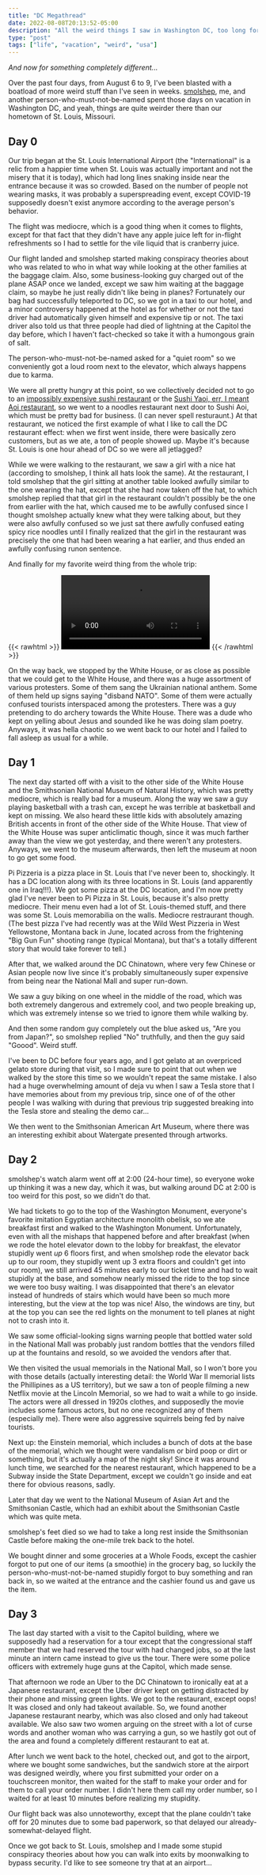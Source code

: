 ```yaml
---
title: "DC Megathread"
date: 2022-08-08T20:13:52-05:00
description: "All the weird things I saw in Washington DC, too long for a fediverse megathread"
type: "post"
tags: ["life", "vacation", "weird", "usa"]
---
```



*And now for something completely different...*

Over the past four days, from August 6 to 9, I've been blasted with a boatload of more weird stuff than I've seen in weeks. [smolshep](https://social.exozy.me/@smolshep), me, and another person-who-must-not-be-named spent those days on vacation in Washington DC, and yeah, things are quite weirder there than our hometown of St. Louis, Missouri.

## Day 0

Our trip began at the St. Louis International Airport (the "International" is a relic from a happier time when St. Louis was actually important and not the misery that it is today), which had long lines snaking inside near the entrance because it was so crowded. Based on the number of people not wearing masks, it was probably a superspreading event, except COVID-19 supposedly doesn't exist anymore according to the average person's behavior.

The flight was mediocre, which is a good thing when it comes to flights, except for that fact that they didn't have any apple juice left for in-flight refreshments so I had to settle for the vile liquid that is cranberry juice.

Our flight landed and smolshep started making conspiracy theories about who was related to who in what way while looking at the other families at the baggage claim. Also, some business-looking guy charged out of the plane ASAP once we landed, except we saw him waiting at the baggage claim, so maybe he just really didn't like being in planes? Fortunately our bag had successfully teleported to DC, so we got in a taxi to our hotel, and a minor controversy happened at the hotel as for whether or not the taxi driver had automatically given himself and expensive tip or not. The taxi driver also told us that three people had died of lightning at the Capitol the day before, which I haven't fact-checked so take it with a humongous grain of salt.

The person-who-must-not-be-named asked for a "quiet room" so we conveniently got a loud room next to the elevator, which always happens due to karma.

We were all pretty hungry at this point, so we collectively decided not to go to an [impossibly expensive sushi restaurant](https://en.wikipedia.org/wiki/Sushi_Nakazawa) or the [Sushi Yaoi, err, I meant Aoi restaurant](http://www.thesushiaoi.com), so we went to a noodles restaurant next door to Sushi Aoi, which must be pretty bad for business. (I can never spell resturaunt.) At that restaurant, we noticed the first example of what I like to call the DC restaurant effect: when we first went inside, there were basically zero customers, but as we ate, a ton of people showed up. Maybe it's because St. Louis is one hour ahead of DC so we were all jetlagged?

While we were walking to the restaurant, we saw a girl with a nice hat (according to smolshep, I think all hats look the same). At the restaurant, I told smolshep that the girl sitting at another table looked awfully similar to the one wearing the hat, except that she had now taken off the hat, to which smolshep replied that that girl in the restaurant couldn't possibly be the one from earlier with the hat, which caused me to be awfully confused since I thought smolshep actually knew what they were talking about, but they were also awfully confused so we just sat there awfully confused eating spicy rice noodles until I finally realized that the girl in the restaurant was precisely the one that had been wearing a hat earlier, and thus ended an awfully confusing runon sentence.

And finally for my favorite weird thing from the whole trip:

{{< rawhtml >}}
<video src="https://cloud.exozy.me/s/CdaHAGPBwaErkED/download/VID_20220806_192547.mp4"></video>
{{< /rawhtml >}}

On the way back, we stopped by the White House, or as close as possible that we could get to the White House, and there was a huge assortment of various protesters. Some of them sang the Ukrainian national anthem. Some of them held up signs saying "disband NATO". Some of them were actually confused tourists interspaced among the protesters. There was a guy pretending to do archery towards the White House. There was a dude who kept on yelling about Jesus and sounded like he was doing slam poetry. Anyways, it was hella chaotic so we went back to our hotel and I failed to fall asleep as usual for a while.

## Day 1

The next day started off with a visit to the other side of the White House and the Smithsonian National Museum of Natural History, which was pretty mediocre, which is really bad for a museum. Along the way we saw a guy playing basketball with a trash can, except he was terrible at basketball and kept on missing. We also heard these little kids with absolutely amazing British accents in front of the other side of the White House. That view of the White House was super anticlimatic though, since it was much farther away than the view we got yesterday, and there weren't any protesters. Anyways, we went to the museum afterwards, then left the museum at noon to go get some food.

Pi Pizzeria is a pizza place in St. Louis that I've never been to, shockingly. It has a DC location along with its three locations in St. Louis (and apparently one in Iraq!!!). We got some pizza at the DC location, and I'm now pretty glad I've never been to Pi Pizza in St. Louis, because it's also pretty mediocre. Their menu even had a lot of St. Louis-themed stuff, and there was some St. Louis memorabilia on the walls. Mediocre restraurant though. (The best pizza I've had recently was at the Wild West Pizzeria in West Yellowstone, Montana back in June, located across from the frightening "Big Gun Fun" shooting range (typical Montana), but that's a totally different story that would take forever to tell.)

After that, we walked around the DC Chinatown, where very few Chinese or Asian people now live since it's probably simultaneously super expensive from being near the National Mall and super run-down.

We saw a guy biking on one wheel in the middle of the road, which was both extremely dangerous and extremely cool, and two people breaking up, which was extremely intense so we tried to ignore them while walking by.

And then some random guy completely out the blue asked us, "Are you from Japan?", so smolshep replied "No" truthfully, and then the guy said "Goood". Weird stuff.

I've been to DC before four years ago, and I got gelato at an overpriced gelato store during that visit, so I made sure to point that out when we walked by the store this time so we wouldn't repeat the same mistake. I also had a huge overwhelming amount of deja vu when I saw a Tesla store that I have memories about from my previous trip, since one of of the other people I was walking with during that previous trip suggested breaking into the Tesla store and stealing the demo car...

We then went to the Smithsonian American Art Museum, where there was an interesting exhibit about Watergate presented through artworks.

## Day 2

smolshep's watch alarm went off at 2:00 (24-hour time), so everyone woke up thinking it was a new day, which it was, but walking around DC at 2:00 is too weird for this post, so we didn't do that.

We had tickets to go to the top of the Washington Monument, everyone's favorite imitation Egyptian architecture monolith obelisk, so we ate breakfast first and walked to the Washington Monument. Unfortunately, even with all the mishaps that happened before and after breakfast (when we rode the hotel elevator down to the lobby for breakfast, the elevator stupidly went *up* 6 floors first, and when smolshep rode the elevator back up to our room, they stupidly went up 3 extra floors and couldn't get into our room), we still arrived 45 minutes early to our ticket time and had to wait stupidly at the base, and somehow nearly missed the ride to the top since we were too busy waiting. I was disappointed that there's an elevator instead of hundreds of stairs which would have been so much more interesting, but the view at the top was nice! Also, the windows are tiny, but at the top you can see the red lights on the monument to tell planes at night not to crash into it.

We saw some official-looking signs warning people that bottled water sold in the National Mall was probably just random bottles that the vendors filled up at the fountains and resold, so we avoided the vendors after that.

We then visited the usual memorials in the National Mall, so I won't bore you with those details (actually interesting detail: the World War II memorial lists the Phillipines as a US territory), but we saw a ton of people filming a new Netflix movie at the Lincoln Memorial, so we had to wait a while to go inside. The actors were all dressed in 1920s clothes, and supposedly the movie includes some famous actors, but no one recognized any of them (especially me). There were also aggressive squirrels being fed by naive tourists.

Next up: the Einstein memorial, which includes a bunch of dots at the base of the memorial, which we thought were vandalism or bird poop or dirt or something, but it's actually a map of the night sky! Since it was around lunch time, we searched for the nearest restaurant, which happened to be a Subway inside the State Department, except we couldn't go inside and eat there for obvious reasons, sadly.

Later that day we went to the National Museum of Asian Art and the Smithsonian Castle, which had an exhibit about the Smithsonian Castle which was quite meta.

smolshep's feet died so we had to take a long rest inside the Smithsonian Castle before making the one-mile trek back to the hotel.

We bought dinner and some groceries at a Whole Foods, except the cashier forgot to put one of our items (a smoothie) in the grocery bag, so luckily the person-who-must-not-be-named stupidly forgot to buy something and ran back in, so we waited at the entrance and the cashier found us and gave us the item.

## Day 3

The last day started with a visit to the Capitol building, where we supposedly had a reservation for a tour except that the congressional staff member that we had reserved the tour with had changed jobs, so at the last minute an intern came instead to give us the tour. There were some police officers with extremely huge guns at the Capitol, which made sense.

That afternoon we rode an Uber to the DC Chinatown to ironically eat at a Japanese restaurant, except the Uber driver kept on getting distracted by their phone and missing green lights. We got to the restaurant, except oops! It was closed and only had takeout available. So, we found another Japanese restaurant nearby, which was also closed and only had takeout available. We also saw two women arguing on the street with a lot of curse words and another woman who was carrying a gun, so we hastily got out of the area and found a completely different restaurant to eat at.

After lunch we went back to the hotel, checked out, and got to the airport, where we bought some sandwiches, but the sandwich store at the airport was designed weirdly, where you first submitted your order on a touchscreen monitor, then waited for the staff to make your order and for them to call your order number. I didn't here them call my order number, so I waited for at least 10 minutes before realizing my stupidity.

Our flight back was also unnoteworthy, except that the plane couldn't take off for 20 minutes due to some bad paperwork, so that delayed our already-somewhat-delayed flight.

Once we got back to St. Louis, smolshep and I made some stupid conspiracy theories about how you can walk into exits by moonwalking to bypass security. I'd like to see someone try that at an airport...

